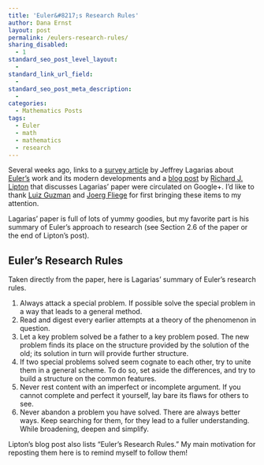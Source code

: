```yaml
---
title: 'Euler&#8217;s Research Rules'
author: Dana Ernst
layout: post
permalink: /eulers-research-rules/
sharing_disabled:
  - 1
standard_seo_post_level_layout:
  - 
standard_link_url_field:
  - 
standard_seo_post_meta_description:
  - 
categories:
  - Mathematics Posts
tags:
  - Euler
  - math
  - mathematics
  - research
---
```

Several weeks ago, links to a [survey article][1] by Jeffrey Lagarias about [Euler&#8217;s][2] work and its modern developments and a [blog post][3] by [Richard J. Lipton][4] that discusses Lagarias&#8217; paper were circulated on Google+. I&#8217;d like to thank [Luiz Guzman][5] and [Joerg Fliege][6] for first bringing these items to my attention.

Lagarias&#8217; paper is full of lots of yummy goodies, but my favorite part is his summary of Euler&#8217;s approach to research (see Section 2.6 of the paper or the end of Lipton&#8217;s post).

## Euler&#8217;s Research Rules

Taken directly from the paper, here is Lagarias&#8217; summary of Euler&#8217;s research rules.

  1. Always attack a special problem. If possible solve the special problem in a way that leads to a general method.
  2. Read and digest every earlier attempts at a theory of the phenomenon in question.
  3. Let a key problem solved be a father to a key problem posed. The new problem finds its place on the structure provided by the solution of the old; its solution in turn will provide further structure.
  4. If two special problems solved seem cognate to each other, try to unite them in a general scheme. To do so, set aside the differences, and try to build a structure on the common features.
  5. Never rest content with an imperfect or incomplete argument. If you cannot complete and perfect it yourself, lay bare its flaws for others to see.
  6. Never abandon a problem you have solved. There are always better ways. Keep searching for them, for they lead to a fuller understanding. While broadening, deepen and simplify.

Lipton&#8217;s blog post also lists &#8220;Euler&#8217;s Research Rules.&#8221; My main motivation for reposting them here is to remind myself to follow them!

 [1]: http://arxiv.org/abs/1303.1856
 [2]: http://en.wikipedia.org/wiki/Leonhard_Euler
 [3]: http://rjlipton.wordpress.com/2013/09/05/eulers-constants/
 [4]: http://en.wikipedia.org/wiki/Richard_J._Lipton
 [5]: https://plus.google.com/u/0/103069458643902853500/about
 [6]: https://plus.google.com/u/0/108471684130503622159/about